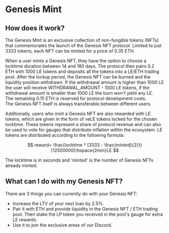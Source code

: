 # Genesis Mint

## How does it work?

The Genesis Mint is an exclusive collection of non-fungible tokens (NFTs) that commemorates the launch of the Genesis NFT protocol. Limited to just 3333 tokens, each NFT can be minted for a price of 0.35 ETH.

When a user mints a Genesis NFT, they have the option to choose a locktime duration between 14 and 180 days. The protocol then pairs 0.2 ETH with 1000 LE tokens and deposits all the tokens  into a LE/ETH trading pool. After the lockup period, the Genesis NFT can be burned and the liquidity position withdrawn. If the withdrawal amount is higher than 1000 LE the user will receive WITHDRAWAL\_AMOUNT - 1000 LE tokens, if the withdrawal amount is smaller than 1000 LE the burn won't yield any LE.\
The remaining 0.15 ETH is reserved for protocol development costs. \
The Genesis NFT itself is always transferable between different users.

Additionally, users who mint a Genesis NFT are also rewarded with LE tokens, which are given in the form of veLE tokens locked for the chosen locktime. These tokens represent a share of protocol revenue and can also be used to vote for gauges that distribute inflation within the ecosystem. LE tokens are distributed according to the following formula:

$$
reward= \frac{locktime * (3333 - \frac{minted}{2})}{12500000}\hspace{2mm}LE
$$



The locktime is in seconds and 'minted' is the number of Genesis NFTs already minted.

## What can I do with my Genesis NFT?

There are 3 things you can currently do with your Genesis NFT:

* Increase the LTV of your next loan by 2.5%.
* Pair it with ETH and provide liquidity in the Genesis NFT / ETH trading pool. Then stake the LP token you received in the pool's gauge for extra LE rewards.
* Use it to join the exclusive areas of our Discord.
